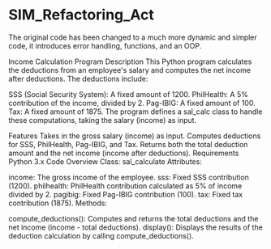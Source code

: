 # SIM_Refactoring_Act

The original code has been changed to a much more dynamic and simpler code, it introduces
error handling, functions, and an OOP.

Income Calculation Program
Description
This Python program calculates the deductions from an employee's salary and computes the net income after deductions. The deductions include:

SSS (Social Security System): A fixed amount of 1200.
PhilHealth: A 5% contribution of the income, divided by 2.
Pag-IBIG: A fixed amount of 100.
Tax: A fixed amount of 1875.
The program defines a sal_calc class to handle these computations, taking the salary (income) as input.

Features
Takes in the gross salary (income) as input.
Computes deductions for SSS, PhilHealth, Pag-IBIG, and Tax.
Returns both the total deduction amount and the net income (income after deductions).
Requirements
Python 3.x
Code Overview
Class: sal_calculate
Attributes:

income: The gross income of the employee.
sss: Fixed SSS contribution (1200).
philhealth: PhilHealth contribution calculated as 5% of income divided by 2.
pagibig: Fixed Pag-IBIG contribution (100).
tax: Fixed tax contribution (1875).
Methods:

compute_deductions(): Computes and returns the total deductions and the net income (income - total deductions).
display(): Displays the results of the deduction calculation by calling compute_deductions().


